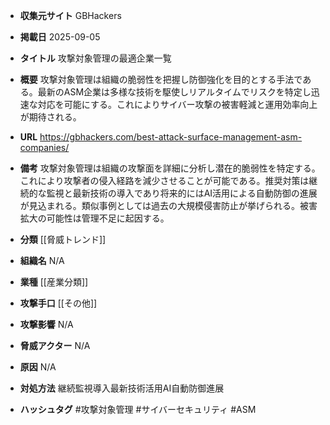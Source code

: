 - **収集元サイト**
GBHackers

- **掲載日**
2025-09-05

- **タイトル**
攻撃対象管理の最適企業一覧

- **概要**
攻撃対象管理は組織の脆弱性を把握し防御強化を目的とする手法である。最新のASM企業は多様な技術を駆使しリアルタイムでリスクを特定し迅速な対応を可能にする。これによりサイバー攻撃の被害軽減と運用効率向上が期待される。

- **URL**
https://gbhackers.com/best-attack-surface-management-asm-companies/

- **備考**
攻撃対象管理は組織の攻撃面を詳細に分析し潜在的脆弱性を特定する。これにより攻撃者の侵入経路を減少させることが可能である。推奨対策は継続的な監視と最新技術の導入であり将来的にはAI活用による自動防御の進展が見込まれる。類似事例としては過去の大規模侵害防止が挙げられる。被害拡大の可能性は管理不足に起因する。

- **分類**
[[脅威トレンド]]

- **組織名**
N/A

- **業種**
[[産業分類]]

- **攻撃手口**
[[その他]]

- **攻撃影響**
N/A

- **脅威アクター**
N/A

- **原因**
N/A

- **対処方法**
継続監視導入最新技術活用AI自動防御進展

- **ハッシュタグ**
#攻撃対象管理 #サイバーセキュリティ #ASM
